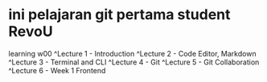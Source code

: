 # ini pelajaran git pertama student RevoU
learning w00 
    ^Lecture 1 - Introduction
    ^Lecture 2 - Code Editor, Markdown
    ^Lecture 3 - Terminal and CLI
    ^Lecture 4 - Git
    ^Lecture 5 - Git Collaboration
    ^Lecture 6 - Week 1 Frontend